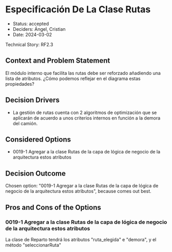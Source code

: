 # Especificación De La Clase Rutas

* Status: accepted
* Deciders: Ángel, Cristian
* Date: 2024-03-02

Technical Story: RF2.3

## Context and Problem Statement

El módulo interno que facilita las rutas debe ser reforzado añadiendo una lista de atributos. ¿Cómo podemos reflejar en el diagrama estas propiedades?

## Decision Drivers

* La gestión de rutas cuenta con 2 algoritmos de optimización que se aplicarán de acuerdo a unos criterios internos en función a la demora del camión.

## Considered Options

* 0019-1 Agregar a la clase Rutas de la capa de lógica de negocio de la arquitectura estos atributos

## Decision Outcome

Chosen option: "0019-1 Agregar a la clase Rutas de la capa de lógica de negocio de la arquitectura estos atributos", because comes out best.

## Pros and Cons of the Options

### 0019-1 Agregar a la clase Rutas de la capa de lógica de negocio de la arquitectura estos atributos

La clase de Reparto tendrá los atributos "ruta_elegida" e "demora", y el método "seleccionarRuta"
